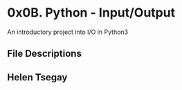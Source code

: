 # 0x0B. Python - Input/Output
An introductory project into I/O in Python3
## File Descriptions
## Helen Tsegay
